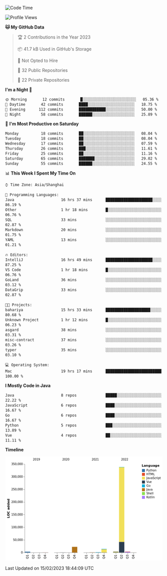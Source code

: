 <!--START_SECTION:waka-->
![Code Time](http://img.shields.io/badge/Code%20Time-1%2C580%20hrs%2025%20mins-blue)

![Profile Views](http://img.shields.io/badge/Profile%20Views-1-blue)

**🐱 My GitHub Data** 

> 🏆 2 Contributions in the Year 2023
 > 
> 📦 41.7 kB Used in GitHub's Storage 
 > 
> 🚫 Not Opted to Hire
 > 
> 📜 32 Public Repositories 
 > 
> 🔑 22 Private Repositories  
 > 
**I'm a Night 🦉** 

```text
🌞 Morning       12 commits       █░░░░░░░░░░░░░░░░░░░░░░░░   05.36 % 
🌆 Daytime       42 commits       ████░░░░░░░░░░░░░░░░░░░░░   18.75 % 
🌃 Evening      112 commits       ████████████░░░░░░░░░░░░░   50.00 % 
🌙 Night         58 commits       ██████░░░░░░░░░░░░░░░░░░░   25.89 % 

```
📅 **I'm Most Productive on Saturday** 

```text
Monday          18 commits       ██░░░░░░░░░░░░░░░░░░░░░░░   08.04 % 
Tuesday         18 commits       ██░░░░░░░░░░░░░░░░░░░░░░░   08.04 % 
Wednesday       17 commits       ██░░░░░░░░░░░░░░░░░░░░░░░   07.59 % 
Thursday        26 commits       ███░░░░░░░░░░░░░░░░░░░░░░   11.61 % 
Friday          25 commits       ██░░░░░░░░░░░░░░░░░░░░░░░   11.16 % 
Saturday        65 commits       ███████░░░░░░░░░░░░░░░░░░   29.02 % 
Sunday          55 commits       ██████░░░░░░░░░░░░░░░░░░░   24.55 % 

```


📊 **This Week I Spent My Time On** 

```text
⌚︎ Time Zone: Asia/Shanghai

💬 Programming Languages: 
Java                     16 hrs 37 mins      █████████████████████░░░░   86.19 % 
Other                    1 hr 18 mins        █░░░░░░░░░░░░░░░░░░░░░░░░   06.76 % 
SQL                      33 mins             ░░░░░░░░░░░░░░░░░░░░░░░░░   02.87 % 
Markdown                 20 mins             ░░░░░░░░░░░░░░░░░░░░░░░░░   01.75 % 
YAML                     13 mins             ░░░░░░░░░░░░░░░░░░░░░░░░░   01.21 % 

🔥 Editors: 
IntelliJ                 16 hrs 49 mins      █████████████████████░░░░   87.25 % 
VS Code                  1 hr 18 mins        █░░░░░░░░░░░░░░░░░░░░░░░░   06.76 % 
GoLand                   36 mins             ░░░░░░░░░░░░░░░░░░░░░░░░░   03.12 % 
DataGrip                 33 mins             ░░░░░░░░░░░░░░░░░░░░░░░░░   02.87 % 

🐱‍💻 Projects: 
bahariya                 15 hrs 33 mins      ████████████████████░░░░░   80.68 % 
Unknown Project          1 hr 12 mins        █░░░░░░░░░░░░░░░░░░░░░░░░   06.23 % 
asgard                   38 mins             ░░░░░░░░░░░░░░░░░░░░░░░░░   03.31 % 
misc-contract            37 mins             ░░░░░░░░░░░░░░░░░░░░░░░░░   03.26 % 
typer                    35 mins             ░░░░░░░░░░░░░░░░░░░░░░░░░   03.10 % 

💻 Operating System: 
Mac                      19 hrs 17 mins      █████████████████████████   100.00 % 

```

**I Mostly Code in Java** 

```text
Java                     8 repos             █████░░░░░░░░░░░░░░░░░░░░   22.22 % 
JavaScript               6 repos             ████░░░░░░░░░░░░░░░░░░░░░   16.67 % 
Go                       6 repos             ████░░░░░░░░░░░░░░░░░░░░░   16.67 % 
Python                   5 repos             ███░░░░░░░░░░░░░░░░░░░░░░   13.89 % 
Vue                      4 repos             ██░░░░░░░░░░░░░░░░░░░░░░░   11.11 % 

```


**Timeline**

![Chart not found](https://raw.githubusercontent.com/youtiaoguagua/youtiaoguagua/master/charts/bar_graph.png) 


 Last Updated on 15/02/2023 18:44:09 UTC
<!--END_SECTION:waka-->
